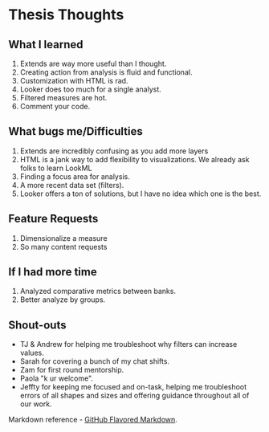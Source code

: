 # Thesis Thoughts



## What I learned
1. Extends are way more useful than I thought.
2. Creating action from analysis is fluid and functional.
3. Customization with HTML is rad.
4. Looker does too much for a single analyst.
5. Filtered measures are hot.
6. Comment your code.

## What bugs me/Difficulties
1. Extends are incredibly confusing as you add more layers
2. HTML is a jank way to add flexibility to visualizations. We already ask folks to learn LookML
3. Finding a focus area for analysis.
4. A more recent data set (filters).
5. Looker offers a ton of solutions, but I have no idea which one is the best.

## Feature Requests
1. Dimensionalize a measure
2. So many content requests

## If I had more time
1. Analyzed comparative metrics between banks.
2. Better analyze by groups.

## Shout-outs
- TJ & Andrew for helping me troubleshoot why filters can increase values.
- Sarah for covering a bunch of my chat shifts.
- Zam for first round mentorship.
- Paola "k ur welcome".
- Jeffty for keeping me focused and on-task, helping me troubleshoot errors of all shapes and sizes and offering guidance throughout all of our work.


Markdown reference - [GitHub Flavored Markdown](https://help.github.com/articles/github-flavored-markdown).
